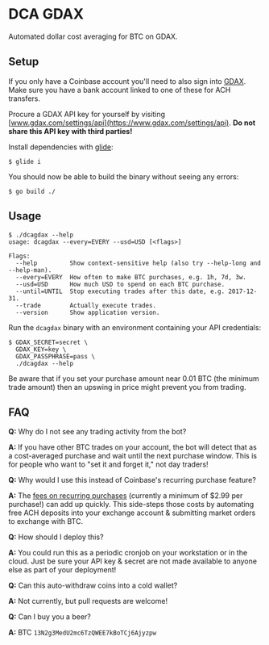 # DCA GDAX

Automated dollar cost averaging for BTC on GDAX.

## Setup

If you only have a Coinbase account you'll need to also sign into
[GDAX](gdax.com). Make sure you have a bank account linked to one of these for
ACH transfers.

Procure a GDAX API key for yourself by visiting
[www.gdax.com/settings/api](https://www.gdax.com/settings/api). **Do not share
this API key with third parties!**

Install dependencies with [glide](https://github.com/Masterminds/glide):

```
$ glide i
```

You should now be able to build the binary without seeing any errors:

```
$ go build ./
```

## Usage

```
$ ./dcagdax --help
usage: dcagdax --every=EVERY --usd=USD [<flags>]

Flags:
  --help         Show context-sensitive help (also try --help-long and --help-man).
  --every=EVERY  How often to make BTC purchases, e.g. 1h, 7d, 3w.
  --usd=USD      How much USD to spend on each BTC purchase.
  --until=UNTIL  Stop executing trades after this date, e.g. 2017-12-31.
  --trade        Actually execute trades.
  --version      Show application version.
```

Run the `dcagdax` binary with an environment containing your API credentials:
```
$ GDAX_SECRET=secret \
  GDAX_KEY=key \
  GDAX_PASSPHRASE=pass \
  ./dcagdax --help
```

Be aware that if you set your purchase amount near 0.01 BTC (the minimum trade
amount) then an upswing in price might prevent you from trading.

## FAQ

**Q:** Why do I not see any trading activity from the bot?

**A:** If you have other BTC trades on your account, the bot will detect that as a
cost-averaged purchase and wait until the next purchase window. This is for
people who want to "set it and forget it," not day traders!

**Q:** Why would I use this instead of Coinbase's recurring purchase feature?

**A:** The [fees on recurring
purchases](https://support.coinbase.com/customer/portal/articles/2109597)
(currently a minimum of $2.99 per purchase!) can add up quickly. This
side-steps those costs by automating free ACH deposits into your exchange
account & submitting market orders to exchange with BTC.

**Q:** How should I deploy this?

**A:** You could run this as a periodic cronjob on your workstation or in the
cloud. Just be sure your API key & secret are not made available to anyone else
as part of your deployment!

**Q:** Can this auto-withdraw coins into a cold wallet?

**A:** Not currently, but pull requests are welcome!

**Q:** Can I buy you a beer?

**A:** BTC `13N2g3MedU2mc6TzQWEE7kBoTCj6Ajyzpw`
